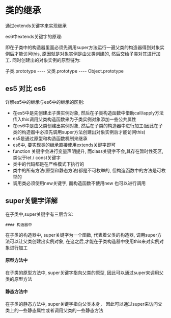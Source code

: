 # 类的继承

通过extends关键字来实现继承

es6中extends关键字的原理:

 即在子类中的构造器里面必须先调用super方法运行一遍父类的构造器得到对象实例后才能访问this, 原因就是对象实例是由父类创建的, 然后交给子类对其进行加工. 同时创建出的对象实例的原型链为:

 子类.prototype ---- 父类.prototype ---- Object.prototype

## es5 对比 es6

详解es5中的继承与es6中的继承的区别:

- 在es5中是先创建出子类实例对象, 然后在子类构造函数中借助call/apply方法传入this调用父类构造函数来为子类实例对象添加一些公共属性
- 在es6中是由父类创建出实例对象, 然后在子类的构造器中进行加工(因此在子类的构造器中必须先调用super方法创建出对象实例后才能访问this)
- es5是通过原型和构造函数机制来继承
- es6中, 要实现类的继承直接使用extends关键字即可
- function 关键字会进行变量声明提升, 而class关键字不会,其存在暂时性死区,类似于let / const关键字
- 类中的代码都是在严格模式下执行的
- 类中的所有方法(原型和静态方法)都是不可枚举的, 但构造函数中的方法是可枚举的
- 调用类必须使用new关键字, 而构造函数不使用new 也可以进行调用

## super关键字详解

在子类中,super关键字有三层含义:

    #### 构造器中

在子类的构造器中, super关键字为一个函数, 代表着父类的构造器, 调用super方法可以让父类创建出实例对象, 在这之后,才能在子类构造器中使用this来对实例对象进行加工

#### 原型方法中

在子类的原型方法中, super关键字指向父类的原型, 因此可以通过super来调用父类的原型方法

#### 静态方法中

在子类的静态方法中, super关键字指向父类本身， 因此可以通过super来访问父类上的一些静态属性或者调用父类的一些静态方法

